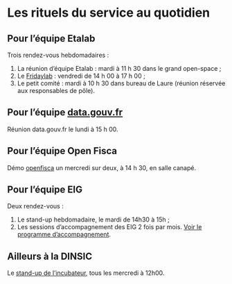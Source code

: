 # Les rituels du service au quotidien

## Pour l’équipe Etalab

Trois rendez-vous hebdomadaires :

1. La réunion d’équipe Etalab : mardi à 11 h 30 dans le grand open-space ;
2. Le [Fridaylab](https://github.com/etalab/fridaylab) : vendredi de 14 h 00 à 17 h 00 ;
3. Le petit comité : mardi à 10 h 30 dans bureau de Laure (réunion réservée aux responsables de pôle).

## Pour l’équipe [data.gouv.fr](https://www.data.gouv.fr/fr/)

Réunion data.gouv.fr le lundi à 15 h 00.

## Pour l’équipe Open Fisca

Démo [openfisca](https://fr.openfisca.org/) un mercredi sur deux, à 14&nbsp;h&nbsp;30, en salle canapé.

## Pour l’équipe EIG

Deux rendez-vous :

 1. Le stand-up hebdomadaire, le mardi de 14h30 à 15h ;
 2. Les sessions d’accompagnement des EIG 2 fois par mois. [Voir le programme d’accompagnement](https://github.com/entrepreneur-interet-general/eig-link/blob/master/accompagnement.org).

## Ailleurs à la DINSIC

Le [stand-up de l’incubateur](https://github.com/betagouv/beta.gouv.fr/wiki/Standup), tous les mercredi à 12h00.
